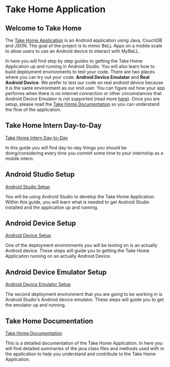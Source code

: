 # Take Home Application

## Welcome to Take Home

The [Take Home Application]( https://github.com/open-learning-exchange/take-home) is an Android application using Java, CouchDB and JSON. The goal of the project is to mimic BeLL Apps on a mobile scale to allow users to use an Android device to interact with MyBeLL.

In here you will find step by step guides to getting the Take Home Application up and running in Android Studio. You will also learn how to build deployment environments to test your code. There are two places where you can try out your code: **Android Device Emulator** and **Real Android Device**. We prefer to test our code on real android device because it is the same environment as our end user. You can figure out how your app performs when there is no internet connection or other circumstances that Android Device Emulator is not supported (read more [here](https://developer.android.com/studio/run/emulator.html)). Once you are setup, please read the [Take Home Documentation](vi-takehome-documentation.md) so you can understand the flow of the application.

## Take Home Intern Day-to-Day

[Take Home Intern Day-to-Day](vi-takehome-intern-day=to-day.md)

In this guide you will find day-to-day things you should be doing/considering every time you commit some time to your internship as a mobile intern.

## Android Studio Setup

[Android Studio Setup](vi-takehome-android-studio-setup.md)

You will be using Android Studio to develop the Take Home Application. Within this guide, you will learn what is needed to get Android Studio installed and the application up and running.

## Android Device Setup

[Android Device Setup](vi-takehome-device-setup.md)

One of the deployment environments you will be testing on is an actually Android device. These steps will guide you to getting the Take Home Applicaiton running on an actually Android Device.

## Android Device Emulator Setup

[Android Device Emulator Setup](vi-takehome-emulator-setup.md)

The second deployment environment that you are going to be working in is Android Studio's Android device emulator. These steps will guide you to get the emulator up and running.

## Take Home Documentation

[Take Home Documentation](vi-takehome-documentation.md)

This is a detailed documentation of the Take Home Application. In here you will find detailed summaries of the java class files and methods used with in the application to help you understand and contribute to the Take Home Application.